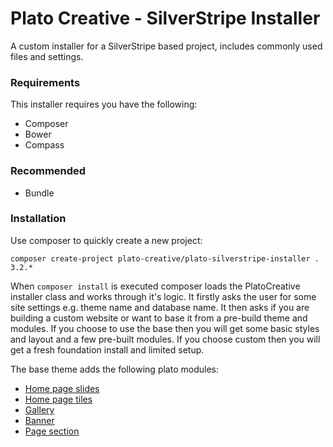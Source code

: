 # Plato Creative - SilverStripe Installer #
A custom installer for a SilverStripe based project, includes commonly used files and settings.

### Requirements ###
This installer requires you have the following:
- Composer
- Bower
- Compass

### Recommended ###
- Bundle

### Installation ###
Use composer to quickly create a new project:
```
composer create-project plato-creative/plato-silverstripe-installer . 3.2.*
```
When `composer install` is executed composer loads the PlatoCreative installer class and works through it's logic.
It firstly asks the user for some site settings e.g. theme name and database name.
It then asks if you are building a custom website or want to base it from a pre-build theme and modules. If you choose to use the base then you will get some basic styles and layout and a few pre-built modules. If you choose custom then you will get a fresh foundation install and limited setup.

The base theme adds the following plato modules:
- [Home page slides](https://github.com/PlatoCreative/plato-silverstripe-homeslides)
- [Home page tiles](https://github.com/PlatoCreative/plato-silverstripe-hometiles)
- [Gallery](https://github.com/PlatoCreative/plato-silverstripe-gallery)
- [Banner](https://github.com/PlatoCreative/plato-silverstripe-banners)
- [Page section](https://github.com/PlatoCreative/plato-silverstripe-sections)
